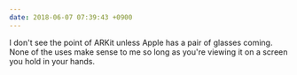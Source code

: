 ```yaml
---
date: 2018-06-07 07:39:43 +0900
---
```

I don't see the point of ARKit unless Apple has a pair of glasses coming. None of the uses make sense to me so long as you're viewing it on a screen you hold in your hands.
